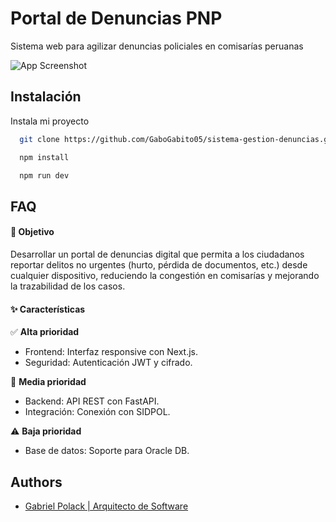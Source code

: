 
# Portal de Denuncias PNP

Sistema web para agilizar denuncias policiales en comisarías peruanas



![App Screenshot](https://i.imgur.com/cAsgKps.jpeg)


## Instalación

Instala mi proyecto

```bash
  git clone https://github.com/GaboGabito05/sistema-gestion-denuncias.git
```

```bash
  npm install
```

```bash
  npm run dev
```
## FAQ

#### 🚀 Objetivo

Desarrollar un portal de denuncias digital que permita a los ciudadanos reportar delitos no urgentes (hurto, pérdida de documentos, etc.) desde cualquier dispositivo, reduciendo la congestión en comisarías y mejorando la trazabilidad de los casos.

#### ✨ Características  
✅ **Alta prioridad**  
- Frontend: Interfaz responsive con Next.js.  
- Seguridad: Autenticación JWT y cifrado.  

🔹 **Media prioridad**  
- Backend: API REST con FastAPI.  
- Integración: Conexión con SIDPOL.  

⚠️ **Baja prioridad**  
- Base de datos: Soporte para Oracle DB.  


## Authors

- [Gabriel Polack | Arquitecto de Software](https://www.linkedin.com/in/gabriel-polack-castillo/)
